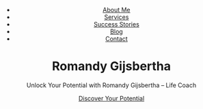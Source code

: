 <!DOCTYPE html>
<html lang="en">
<head>
    <meta charset="UTF-8">
    <meta name="viewport" content="width=device-width, initial-scale=1.0">
    <title>Romandy Gijsbertha - Life Coach</title>
    <link rel="stylesheet" href="styles.css">
</head>
<body>
    <header class="hero">
        <div class="overlay">
            <nav>
                <ul>
                    <li><a href="#about">About Me</a></li>
                    <li><a href="#services">Services</a></li>
                    <li><a href="#stories">Success Stories</a></li>
                    <li><a href="#blog">Blog</a></li>
                    <li><a href="#contact">Contact</a></li>
                </ul>
            </nav>
            <div class="hero-content">
                <h1>Romandy Gijsbertha</h1>
                <p>Unlock Your Potential with Romandy Gijsbertha – Life Coach</p>
                <a href="#services" class="cta-button">Discover Your Potential</a>
            </div>
        </div>
    </header>
    <!-- More sections follow... -->
</body>
</html>
